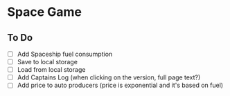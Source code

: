 # Space Game

## To Do

- [ ] Add Spaceship fuel consumption
- [ ] Save to local storage
- [ ] Load from local storage
- [ ] Add Captains Log (when clicking on the version, full page text?)
- [ ] Add price to auto producers (price is exponential and it's based on fuel)
